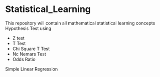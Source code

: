 # Statistical_Learning

This repository will contain all mathematical statistical learning concepts
Hypothesis Test using 
- Z test
- T Test
- Chi Square T Test
- Nc Nemars Test
- Odds Ratio

Simple Linear Regression

